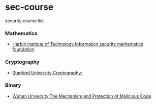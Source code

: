 # sec-course
security course list

### Mathematics
+ [Harbin Institute of Technology Information security mathematics foundation](http://mooc.study.163.com/course/HIT-1000002013#/info)

### Cryptography
+ [Stanford University Cryptography](https://www.coursera.org/course/crypto);

### Binary
+ [Wuhan University The Mechanism and Protection of Malicious Code ](http://mooc.study.163.com/course/WHU-1000003014#/info)

